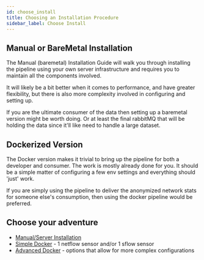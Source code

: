 ```yaml
---
id: choose_install
title: Choosing an Installation Procedure
sidebar_label: Choose Install
---
```


## Manual or BareMetal Installation

The Manual (baremetal) Installation Guide will walk you through installing the pipeline using your own server infrastructure and requires you to maintain all the components involved.

It will likely be a bit better when it comes to performance, and have greater flexibility, but there is also more complexity involved in configuring and setting up.

If you are the ultimate consumer of the data then setting up a baremetal version might be worth doing. Or at least the final rabbitMQ that will be holding the data since it'll like need to handle a large dataset.

## Dockerized Version

The Docker version makes it trivial to bring up the pipeline for both a developer and consumer. The work is mostly already done for you. It should be a simple matter of configuring a few env settings and everything should 'just' work.

If you are simply using the pipeline to deliver the anonymized network stats for someone else's consumption, then using the docker pipeline would be preferred.

## Choose your adventure

- [Manual/Server Installation](bare_metal_install)
- [Simple Docker](docker_install_simple.md) - 1 netflow sensor and/or 1 sflow sensor
- [Advanced Docker](docker_install_advanced.md) - options that allow for more complex configurations
